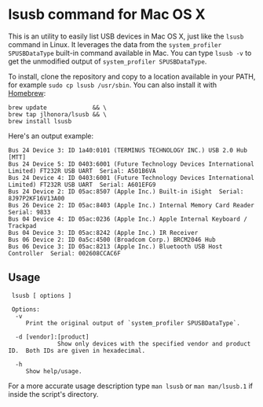 lsusb command for Mac OS X
==========================

This is an utility to easily list USB devices in Mac OS X, just like the `lsusb` command in Linux. It leverages the data from the `system_profiler SPUSBDataType` built-in command available in Mac. You can type `lsusb -v` to get the unmodified output of `system_profiler SPUSBDataType`.

To install, clone the repository and copy to a location available in your PATH, for example `sudo cp lsusb /usr/sbin`. You can also install it with [Homebrew](http://brew.sh):

```
brew update             && \
brew tap jlhonora/lsusb && \
brew install lsusb
```

Here's an output example:

```
Bus 24 Device 3: ID 1a40:0101 (TERMINUS TECHNOLOGY INC.) USB 2.0 Hub [MTT] 
Bus 24 Device 5: ID 0403:6001 (Future Technology Devices International Limited) FT232R USB UART  Serial: A501B6VA
Bus 24 Device 4: ID 0403:6001 (Future Technology Devices International Limited) FT232R USB UART  Serial: A601EFG9
Bus 24 Device 2: ID 05ac:8507 (Apple Inc.) Built-in iSight  Serial: 8J97P2KF16V13A00
Bus 26 Device 2: ID 05ac:8403 (Apple Inc.) Internal Memory Card Reader  Serial: 9833
Bus 04 Device 4: ID 05ac:0236 (Apple Inc.) Apple Internal Keyboard / Trackpad 
Bus 04 Device 3: ID 05ac:8242 (Apple Inc.) IR Receiver 
Bus 06 Device 2: ID 0a5c:4500 (Broadcom Corp.) BRCM2046 Hub 
Bus 06 Device 3: ID 05ac:8213 (Apple Inc.) Bluetooth USB Host Controller  Serial: 002608CCAC6F
```

## Usage ##

```
 lsusb [ options ] 

 Options:
  -v  
	 Print the original output of `system_profiler SPUSBDataType`.

  -d [vendor]:[product]
              Show only devices with the specified vendor and product ID.  Both IDs are given in hexadecimal.
  
  -h
     Show help/usage.
```

For a more accurate usage description type `man lsusb` or `man man/lsusb.1` if inside the script's directory.
